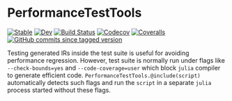 # PerformanceTestTools

[![Stable](https://img.shields.io/badge/docs-stable-blue.svg)](https://tkf.github.io/PerformanceTestTools.jl/stable)
[![Dev](https://img.shields.io/badge/docs-dev-blue.svg)](https://tkf.github.io/PerformanceTestTools.jl/dev)
[![Build Status](https://travis-ci.com/tkf/PerformanceTestTools.jl.svg?branch=master)](https://travis-ci.com/tkf/PerformanceTestTools.jl)
[![Codecov](https://codecov.io/gh/tkf/PerformanceTestTools.jl/branch/master/graph/badge.svg)](https://codecov.io/gh/tkf/PerformanceTestTools.jl)
[![Coveralls](https://coveralls.io/repos/github/tkf/PerformanceTestTools.jl/badge.svg?branch=master)](https://coveralls.io/github/tkf/PerformanceTestTools.jl?branch=master)
[![GitHub commits since tagged version](https://img.shields.io/github/commits-since/tkf/PerformanceTestTools.jl/v0.1.0.svg?style=social&logo=github)](https://github.com/tkf/PerformanceTestTools.jl)

Testing generated IRs inside the test suite is useful for avoiding
performance regression.  However, test suite is normally run under
flags like `--check-bounds=yes` and `--code-coverage=user` which block
`julia` compiler to generate efficient code.
`PerformanceTestTools.@include(script)` automatically detects such
flags and run the `script` in a separate `julia` process started
without these flags.
